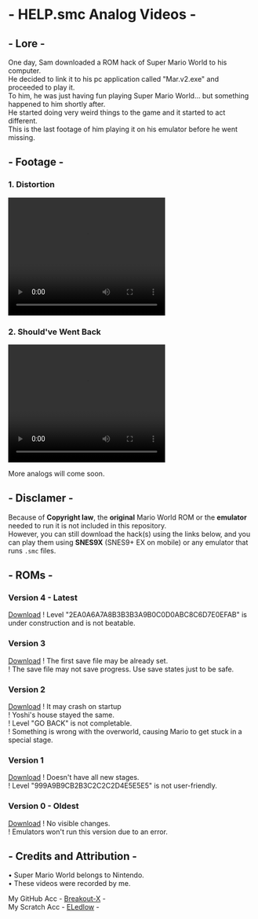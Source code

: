 <link rel="apple-touch-icon" sizes="180x180" href="https://cdn.jsdelivr.net/gh/Breakout-X/breakout-x.github.io@gh-pages/static/icons/apple-touch-icon.png">
<link rel="icon" type="image/png" sizes="32x32" href="https://cdn.jsdelivr.net/gh/Breakout-X/breakout-x.github.io@gh-pages/static/icons/favicon-32x32.png">
<link rel="icon" type="image/png" sizes="192x192" href="https://cdn.jsdelivr.net/gh/Breakout-X/breakout-x.github.io@gh-pages/static/icons/android-chrome-192x192.png">
<link rel="icon" type="image/png" sizes="16x16" href="https://cdn.jsdelivr.net/gh/Breakout-X/breakout-x.github.io@gh-pages/static/icons/favicon-16x16.png">
<link rel="mask-icon" href="https://cdn.jsdelivr.net/gh/Breakout-X/breakout-x.github.io@gh-pages/static/icons/safari-pinned-tab.svg" color="#5bbad5">
<link rel="shortcut icon" href="https://cdn.jsdelivr.net/gh/Breakout-X/breakout-x.github.io@gh-pages/static/icons/favicon.ico">

# - HELP.smc Analog Videos -

## - Lore -

One day, Sam downloaded a ROM hack of Super Mario World to his computer.  
He decided to link it to his pc application called "Mar.v2.exe" and proceeded to play it.  
To him, he was just having fun playing Super Mario World... but something happened to him shortly after.  
He started doing very weird things to the game and it started to act different.  
This is the last footage of him playing it on his emulator before he went missing.

## - Footage -

### 1. Distortion

<video width="320" height="240" controls>
<source src="https://cdn.glitch.me/ab3d8527-b8ec-469a-9c3d-af065e4c9978/Distortion.mp4?v=1721406518459" type="video/mp4">
Your browser does not support the video tag and doesn't support this version of markdown.
</video>

### 2. Should've Went Back

<video width="320" height="240" controls>
<source src="https://cdn.glitch.me/ab3d8527-b8ec-469a-9c3d-af065e4c9978/Should've%20went%20back.mp4?v=1721406561882" type="video/mp4">
Your browser does not support the video tag and doesn't support this version of markdown.
</video>

More analogs will come soon.

## - Disclamer -

Because of **Copyright law**, the **original** Mario World ROM or the **emulator** needed to run it is not included in this repository.  
However, you can still download the hack(s) using the links below, and you can play them using **SNES9X** (SNES9+ EX on mobile) or any emulator that runs `.smc` files.

## - ROMs -

### Version 4 - Latest
[Download](https://eledlow-studios.github.io/HELP.smc/HELP%20V4.smc)
! Level "2EA0A6A7A8B3B3B3A9B0C0D0ABC8C6D7E0EFAB" is under construction and is not beatable.

### Version 3
[Download](https://eledlow-studios.github.io/HELP.smc/HELP%20V3.smc)
! The first save file may be already set.  
! The save file may not save progress. Use save states just to be safe.

### Version 2
[Download](https://eledlow-studios.github.io/HELP.smc/HELP%20V2.smc)
! It may crash on startup  
! Yoshi's house stayed the same.  
! Level "GO BACK" is not completable.  
! Something is wrong with the overworld, causing Mario to get stuck in a special stage.

### Version 1
[Download](https://eledlow-studios.github.io/HELP.smc/HELP%20V1.smc)
! Doesn't have all new stages.  
! Level "999A9B9CB2B3C2C2C2D4E5E5E5" is not user-friendly.

### Version 0 - Oldest
[Download](https://eledlow-studios.github.io/HELP.smc/HELP%20V0.smc)
! No visible changes.  
! Emulators won't run this version due to an error.

## - Credits and Attribution -

• Super Mario World belongs to Nintendo.  
• These videos were recorded by me.

My GitHub Acc - [Breakout-X](https://GitHub.com/Breakout-X/) -  
My Scratch Acc - [ELedlow](https://Scratch.mit.edu/users/ELedlow/) -
